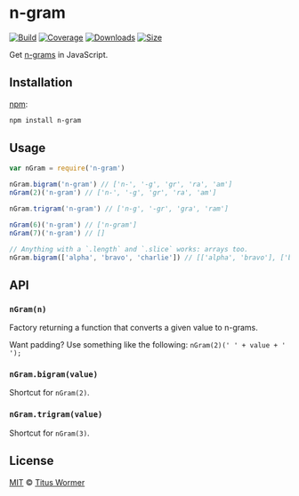 # n-gram

[![Build][build-badge]][build]
[![Coverage][coverage-badge]][coverage]
[![Downloads][downloads-badge]][downloads]
[![Size][size-badge]][size]

Get [n-grams][wiki] in JavaScript.

## Installation

[npm][]:

```bash
npm install n-gram
```

## Usage

```js
var nGram = require('n-gram')

nGram.bigram('n-gram') // ['n-', '-g', 'gr', 'ra', 'am']
nGram(2)('n-gram') // ['n-', '-g', 'gr', 'ra', 'am']

nGram.trigram('n-gram') // ['n-g', '-gr', 'gra', 'ram']

nGram(6)('n-gram') // ['n-gram']
nGram(7)('n-gram') // []

// Anything with a `.length` and `.slice` works: arrays too.
nGram.bigram(['alpha', 'bravo', 'charlie']) // [['alpha', 'bravo'], ['bravo', 'charlie']]
```

## API

### `nGram(n)`

Factory returning a function that converts a given value to n-grams.

Want padding?  Use something like the following: `nGram(2)(' ' + value + ' ');`

### `nGram.bigram(value)`

Shortcut for `nGram(2)`.

### `nGram.trigram(value)`

Shortcut for `nGram(3)`.

## License

[MIT][license] © [Titus Wormer][author]

<!-- Definitions -->

[build-badge]: https://img.shields.io/travis/words/n-gram.svg

[build]: https://travis-ci.org/words/n-gram

[coverage-badge]: https://img.shields.io/codecov/c/github/words/n-gram.svg

[coverage]: https://codecov.io/github/words/n-gram

[downloads-badge]: https://img.shields.io/npm/dm/n-gram.svg

[downloads]: https://www.npmjs.com/package/n-gram

[size-badge]: https://img.shields.io/bundlephobia/minzip/n-gram.svg

[size]: https://bundlephobia.com/result?p=n-gram

[npm]: https://docs.npmjs.com/cli/install

[license]: license

[author]: https://wooorm.com

[wiki]: https://en.wikipedia.org/wiki/N-gram
